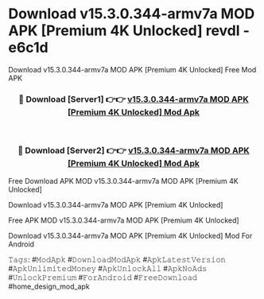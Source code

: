 # Download v15.3.0.344-armv7a MOD APK [Premium 4K Unlocked] revdl - e6c1d
Download v15.3.0.344-armv7a MOD APK [Premium 4K Unlocked] Free Mod APK

<div align="center">
<h3>🔴 Download [Server1] 👉👉 <a href="https://apk-comot.site?title=v15.3.0.344-armv7a_MOD_APK_[Premium_4K_Unlocked]">v15.3.0.344-armv7a MOD APK [Premium 4K Unlocked] Mod Apk</a></h3><br>

<h3>🔴 Download [Server2] 👉👉 <a href="https://apk-comot.site?title=v15.3.0.344-armv7a_MOD_APK_[Premium_4K_Unlocked]">v15.3.0.344-armv7a MOD APK [Premium 4K Unlocked] Mod Apk</a></h3>
</div>


Free Download APK MOD v15.3.0.344-armv7a MOD APK [Premium 4K Unlocked]

Download v15.3.0.344-armv7a MOD APK [Premium 4K Unlocked] 

Free APK MOD v15.3.0.344-armv7a MOD APK [Premium 4K Unlocked] 

Download v15.3.0.344-armv7a MOD APK [Premium 4K Unlocked] Mod For Android

𝚃𝚊𝚐𝚜: #𝙼𝚘𝚍𝙰𝚙𝚔 #𝙳𝚘𝚠𝚗𝚕𝚘𝚊𝚍𝙼𝚘𝚍𝙰𝚙𝚔 #𝙰𝚙𝚔𝙻𝚊𝚝𝚎𝚜𝚝𝚅𝚎𝚛𝚜𝚒𝚘𝚗 #𝙰𝚙𝚔𝚄𝚗𝚕𝚒𝚖𝚒𝚝𝚎𝚍𝙼𝚘𝚗𝚎𝚢 #𝙰𝚙𝚔𝚄𝚗𝚕𝚘𝚌𝚔𝙰𝚕𝚕 #𝙰𝚙𝚔𝙽𝚘𝙰𝚍𝚜 #𝚄𝚗𝚕𝚘𝚌𝚔𝙿𝚛𝚎𝚖𝚒𝚞𝚖 #𝙵𝚘𝚛𝙰𝚗𝚍𝚛𝚘𝚒𝚍 #𝙵𝚛𝚎𝚎𝙳𝚘𝚠𝚗𝚕𝚘𝚊𝚍 #home_design_mod_apk